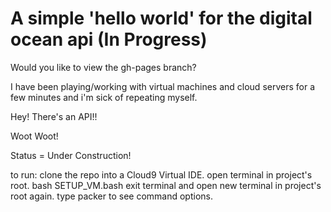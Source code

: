 # A simple 'hello world' for the digital ocean api (In Progress)

Would you like to view the gh-pages branch?

I have been playing/working with virtual machines and cloud servers for a few minutes and i'm sick of repeating myself.

Hey! There's an API!!

Woot Woot!

Status = Under Construction!

to run:
clone the repo into a Cloud9 Virtual IDE.
open terminal in project's root.
bash SETUP_VM.bash
exit terminal and open new terminal in project's root again.
type packer to see command options.
